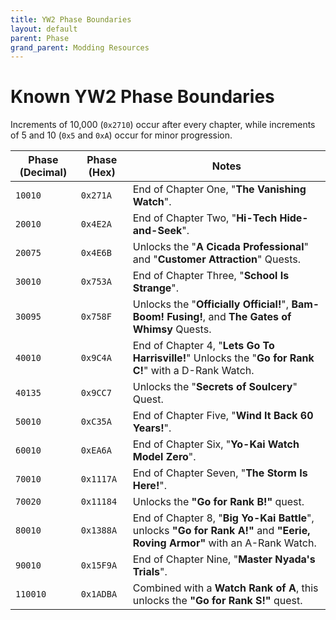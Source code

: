 ```yaml
---
title: YW2 Phase Boundaries
layout: default
parent: Phase
grand_parent: Modding Resources
---
```


# Known YW2 Phase Boundaries
Increments of 10,000 (`0x2710`) occur after every chapter, while increments of 5 and 10 (`0x5` and `0xA`) occur for minor progression.

| **Phase (Decimal)** | **Phase (Hex)** | **Notes**                                                                                                                    |
| ------------------- | --------------- | ---------------------------------------------------------------------------------------------------------------------------- |
| `10010`             | `0x271A`        | End of Chapter One, "**The Vanishing Watch**".                                                                               |
| `20010`             | `0x4E2A`        | End of Chapter Two, "**Hi-Tech Hide-and-Seek**".                                                                             |
| `20075`             | `0x4E6B`        | Unlocks the "**A Cicada Professional**" and "**Customer Attraction**" Quests.                                                |
| `30010`             | `0x753A`        | End of Chapter Three, "**School Is Strange**".                                                                               |
| `30095`             | `0x758F`        | Unlocks the "**Officially Official!**", **Bam-Boom! Fusing!**, and **The Gates of Whimsy** Quests.                           |
| `40010`             | `0x9C4A`        | End of Chapter 4, "**Lets Go To Harrisville!**" Unlocks the "**Go for Rank C!**" with a D-Rank Watch.                        |
| `40135`             | `0x9CC7`        | Unlocks the "**Secrets of Soulcery**" Quest.                                                                                 |
| `50010`             | `0xC35A`        | End of Chapter Five, "**Wind It Back 60 Years!**".                                                                           |
| `60010`             | `0xEA6A`        | End of Chapter Six, "**Yo-Kai Watch Model Zero**".                                                                           |
| `70010`             | `0x1117A`       | End of Chapter Seven, "**The Storm Is Here!**".                                                                              |
| `70020`             | `0x11184`       | Unlocks the **"Go for Rank B!"** quest.                                                                                      |
| `80010`             | `0x1388A`       | End of Chapter 8, "**Big Yo-Kai Battle**", unlocks **"Go for Rank A!"** and **"Eerie, Roving Armor"** with an A-Rank Watch.  |
| `90010`             | `0x15F9A`       | End of Chapter Nine, "**Master Nyada's Trials**".                                                                            |
| `110010`            | `0x1ADBA`       | Combined with a **Watch Rank of A**, this unlocks the **"Go for Rank S!"** quest.                                            |
